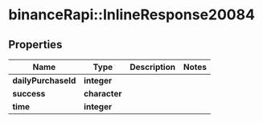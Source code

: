 # binanceRapi::InlineResponse20084


## Properties
Name | Type | Description | Notes
------------ | ------------- | ------------- | -------------
**dailyPurchaseId** | **integer** |  | 
**success** | **character** |  | 
**time** | **integer** |  | 


